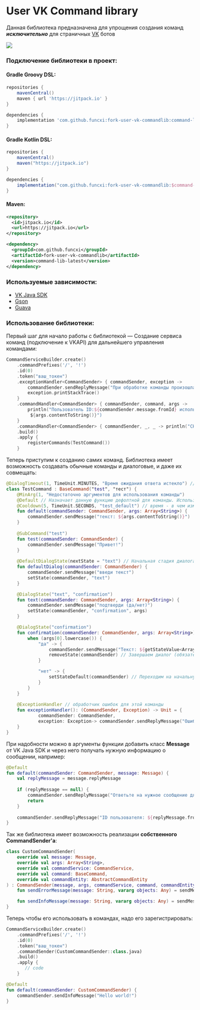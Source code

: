 # User VK Command library 

Данная библиотека предназначена для упрощения создания команд **_исключительно_** для страничных [VK](https://vk.com/) ботов

[![](https://jitpack.io/v/funcxi/fork-vk-user-commandlib.svg)](https://jitpack.io/#funcxi/fork-vk-user-commandlib)

### Подключение библиотеки в проект:
#### Gradle Groovy DSL:
``` groovy
repositories {
    mavenCentral()
    maven { url 'https://jitpack.io' }
}

dependencies {
    implementation 'com.github.funcxi:fork-user-vk-commandlib:command-lib-latest'
}
```

#### Gradle Kotlin DSL:
``` groovy
repositories {
    mavenCentral()
    maven("https://jitpack.io")
}

dependencies {
    implementation("com.github.funcxi:fork-user-vk-commandlib:$command-lib-latest")
}
```

#### Maven:
``` xml
<repository>
  <id>jitpack.io</id>
  <url>https://jitpack.io</url>
</repository>

<dependency>
  <groupId>com.github.funcxi</groupId>
  <artifactId>fork-user-vk-commandlib</artifactId>
  <version>command-lib-latest</version>
</dependency>
```

### Используемые зависимости:
* [VK Java SDK](https://github.com/VKCOM/vk-java-sdk)
* [Gson](https://github.com/google/gson)
* [Guava](https://github.com/google/guava)

### Использование библиотеки:
Первый шаг для начало работы с библиотекой — Создание сервиса команд (подключение к VKAPI) для дальнейшего управления командами:

``` kotlin
CommandServiceBuilder.create()
    .commandPrefixes('/', '!')
    .id(0)
    .token("ваш_токен")
    .exceptionHandler<CommandSender> { commandSender, exception ->
        commandSender.sendReplyMessage("При обработке команды произошла неизвестная ошибка: ${exception.message}")
        exception.printStackTrace()
    }
    .commandHandler<CommandSender> { commandSender, command, args ->
        println("Пользователь ID:${commandSender.message.fromId} использовал команду/субкоманду /${command.commandNames[0]}
         ${args.contentToString()}")
    }
    .commandHandler<CommandSender> { commandSender, _, _ -> println("CHAT:ID:${commandSender.message.fromId}") }
    .build()
    .apply {
        registerCommands(TestCommand())
    }
```

Теперь приступим к созданию самих команд. Библиотека имеет возможность создавать обычные команды и диалоговые, и даже их совмещать:

``` kotlin
@DialogTimeout(1, TimeUnit.MINUTES, "Время ожидания ответа истекло") // Если игрок ничего не ответил в течении минуты - диалог сбрасывается. Указывать сообщение необязательно
class TestCommand : BaseCommand("test", "тест") {
    @MinArg(1, "Недостаточно аргументов для использования команды")
    @Default // Назначает данную функцию дефолтной для команды. Используется когда подкоманда не найдена или при пустых аргументах (/test)
    @Cooldown(5, TimeUnit.SECONDS, "test_default") // время - в чем измеряется время - ключ задержки
    fun default(commandSender: CommandSender, args: Array<String>) {
        commandSender.sendMessage("текст: ${args.contentToString()}")
    }
    
    @SubCommand("test")
    fun test(commandSender: CommandSender) {
        commandSender.sendMessage("Привет!")
    }
    
    @DefaultDialogState(nextState = "text") // Начальная стадия диалога (обязательно должна присутствовать)
    fun defaultDialog(commandSender: CommandSender) {
        commandSender.sendMessage("введи текст")
        setState(commandSender, "text")
    }

    @DialogState("text", "confirmation")
    fun text(commandSender: CommandSender, args: Array<String>) {
        commandSender.sendMessage("подтверди (да/нет)")
        setState(commandSender, "confirmation", args)
    }

    @DialogState("confirmation")
    fun confirmation(commandSender: CommandSender, args: Array<String>) {
        when (args[0].lowercase()) {
            "да" -> {
                commandSender.sendMessage("Текст: ${getStateValue<Array<String>>(commandSender).contentToString()}")
                removeState(commandSender) // Завершаем диалог (обязательно должно присутствовать)
            }

            "нет" -> {
                setStateDefault(commandSender) // Переходим на начальную стадию диалога
            }
        }
    }
    
    @ExceptionHandler // обработчик ошибок для этой команды
    fun exceptionHandler(): (CommandSender, Exception) -> Unit = {
            commandSender: CommandSender,
            exception: Exception-> commandSender.sendReplyMessage("Ошибка: ${exception.message}")
    }
}
```

При надобности можно в аргументы функции добавить класс **Message** от VK Java SDK и через него получать нужную информацию о сообщении, например:
``` kotlin
@Default
fun default(commandSender: CommandSender, message: Message) {
    val replyMessage = message.replyMessage
    
    if (replyMessage == null) {
        commandSender.sendReplyMessage("Ответьте на нужное сообщение для получения ID пользователя")
        return
    }
    
    commandSender.sendReplyMessage("ID пользователя: ${replyMessage.fromId}")
}
```

Так же библиотека имеет возможность реализации **собственного CommandSender'a**:
``` kotlin
class CustomCommandSender(
    override val message: Message,
    override val args: Array<String>,
    override val commandService: CommandService,
    override val command: BaseCommand,
    override val commandEntity: AbstractCommandEntity
) : CommandSender(message, args, commandService, command, commandEntity) {
    fun sendErrorMessage(message: String, vararg objects: Any) = sendMessage("⛔ $message", objects)

    fun sendInfoMessage(message: String, vararg objects: Any) = sendMessage("✅ $message", objects)
}
```

Теперь чтобы его использовать в командах, надо его зарегистрировать:
``` kotlin
CommandServiceBuilder.create()
    .commandPrefixes('/', '!')
    .id(0)
    .token("ваш_токен")
    .commandSender(CustomCommandSender::class.java)
    .build()
    .apply {
       // code
    }
```

``` kotlin
@Default
fun default(commandSender: CustomCommandSender) {
    commandSender.sendInfoMessage("Hello world!")
}
```
